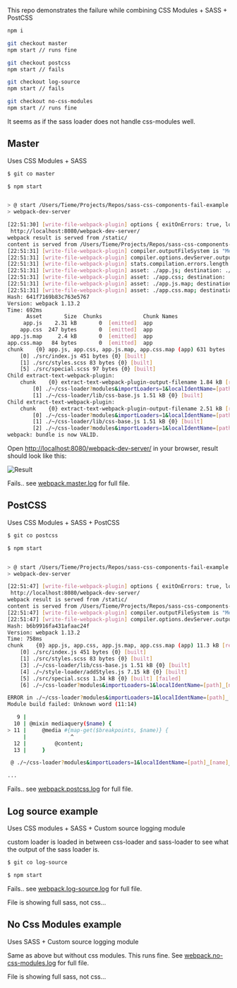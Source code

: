 This repo demonstrates the failure while combining CSS Modules + SASS + PostCSS

```sh
npm i

git checkout master
npm start // runs fine

git checkout postcss
npm start // fails

git checkout log-source
npm start // fails

git checkout no-css-modules
npm start // runs fine
```

It seems as if the sass loader does not handle css-modules well.

## Master

Uses CSS Modules + SASS

```sh
$ git co master

$ npm start


> @ start /Users/Tieme/Projects/Repos/sass-css-components-fail-example
> webpack-dev-server

[22:51:30] [write-file-webpack-plugin] options { exitOnErrors: true, log: true, test: null, useHashIndex: true }
 http://localhost:8080/webpack-dev-server/
webpack result is served from /static/
content is served from /Users/Tieme/Projects/Repos/sass-css-components-fail-example
[22:51:31] [write-file-webpack-plugin] compiler.outputFileSystem is "MemoryFileSystem".
[22:51:31] [write-file-webpack-plugin] compiler.options.devServer.outputPath is "/Users/Tieme/Projects/Repos/sass-css-components-fail-example/static".
[22:51:31] [write-file-webpack-plugin] stats.compilation.errors.length is "0".
[22:51:31] [write-file-webpack-plugin] asset: ./app.js; destination: ./static/app.js [written] (2.26 KB)
[22:51:31] [write-file-webpack-plugin] asset: ./app.css; destination: ./static/app.css [written] (247 B)
[22:51:31] [write-file-webpack-plugin] asset: ./app.js.map; destination: ./static/app.js.map [written] (2.35 KB)
[22:51:31] [write-file-webpack-plugin] asset: ./app.css.map; destination: ./static/app.css.map [written] (84 B)
Hash: 641f7169b83c763e5767
Version: webpack 1.13.2
Time: 692ms
      Asset       Size  Chunks             Chunk Names
     app.js    2.31 kB       0  [emitted]  app
    app.css  247 bytes       0  [emitted]  app
 app.js.map     2.4 kB       0  [emitted]  app
app.css.map   84 bytes       0  [emitted]  app
chunk    {0} app.js, app.css, app.js.map, app.css.map (app) 631 bytes [rendered]
    [0] ./src/index.js 451 bytes {0} [built]
    [1] ./src/styles.scss 83 bytes {0} [built]
    [5] ./src/special.scss 97 bytes {0} [built]
Child extract-text-webpack-plugin:
    chunk    {0} extract-text-webpack-plugin-output-filename 1.84 kB [rendered]
        [0] ./~/css-loader?modules&importLoaders=1&localIdentName=[path]_[name]_[local]!./~/sass-loader!./src/styles.scss 334 bytes {0} [built]
        [1] ./~/css-loader/lib/css-base.js 1.51 kB {0} [built]
Child extract-text-webpack-plugin:
    chunk    {0} extract-text-webpack-plugin-output-filename 2.51 kB [rendered]
        [0] ./~/css-loader?modules&importLoaders=1&localIdentName=[path]_[name]_[local]!./~/sass-loader!./src/special.scss 666 bytes {0} [built]
        [1] ./~/css-loader/lib/css-base.js 1.51 kB {0} [built]
        [2] ./~/css-loader?modules&importLoaders=1&localIdentName=[path]_[name]_[local]!./~/sass-loader!./src/styles.scss 334 bytes {0} [built]
webpack: bundle is now VALID.
```

Open [http://localhost:8080/webpack-dev-server/](http://localhost:8080/webpack-dev-server/) in your browser, result should look like this:

![Result](http://i.imgur.com/PQwBbkD.png)

Fails.. see [webpack.master.log](https://github.com/tiemevanveen/sass-css-components-fail-example/blob/master/webpack.master.log) for full file.

## PostCSS

Uses CSS Modules + SASS + PostCSS

```sh
$ git co postcss

$ npm start


> @ start /Users/Tieme/Projects/Repos/sass-css-components-fail-example
> webpack-dev-server

[22:51:47] [write-file-webpack-plugin] options { exitOnErrors: true, log: true, test: null, useHashIndex: true }
 http://localhost:8080/webpack-dev-server/
webpack result is served from /static/
content is served from /Users/Tieme/Projects/Repos/sass-css-components-fail-example
[22:51:47] [write-file-webpack-plugin] compiler.outputFileSystem is "MemoryFileSystem".
[22:51:47] [write-file-webpack-plugin] compiler.options.devServer.outputPath is "/Users/Tieme/Projects/Repos/sass-css-components-fail-example/static".
Hash: b6b9916fa431afaac24f
Version: webpack 1.13.2
Time: 758ms
chunk    {0} app.js, app.css, app.js.map, app.css.map (app) 11.3 kB [rendered]
    [0] ./src/index.js 451 bytes {0} [built]
    [1] ./src/styles.scss 83 bytes {0} [built]
    [3] ./~/css-loader/lib/css-base.js 1.51 kB {0} [built]
    [4] ./~/style-loader/addStyles.js 7.15 kB {0} [built]
    [5] ./src/special.scss 1.34 kB {0} [built] [failed]
    [6] ./~/css-loader?modules&importLoaders=1&localIdentName=[path]_[name]_[local]!./~/postcss-loader!./~/sass-loader!./src/special.scss 718 bytes {0} [built] [1 error]

ERROR in ./~/css-loader?modules&importLoaders=1&localIdentName=[path]_[name]_[local]!./~/postcss-loader!./src/styles.scss
Module build failed: Unknown word (11:14)

   9 |
  10 | @mixin mediaquery($name) {
> 11 |     @media #{map-get($breakpoints, $name)} {
     |              ^
  12 |         @content;
  13 |     }

 @ ./~/css-loader?modules&importLoaders=1&localIdentName=[path]_[name]_[local]!./~/postcss-loader!./~/sass-loader!./src/special.scss 3:10-177 10:28-195

...

 ```
Fails.. see [webpack.postcss.log](https://github.com/tiemevanveen/sass-css-components-fail-example/blob/master/webpack.postcss.log) for full file.

 ## Log source example

 Uses CSS modules + SASS + Custom source logging module

 custom loader is loaded in between css-loader and sass-loader to see what the output of the sass loader is.

```sh
$ git co log-source

$ npm start
```

Fails.. see [webpack.log-source.log](https://github.com/tiemevanveen/sass-css-components-fail-example/blob/master/webpack.log-source.log) for full file.

File is showing full sass, not css...

## No Css Modules example

 Uses SASS + Custom source logging module

 Same as above but without css modules. This runs fine. See [webpack.no-css-modules.log](https://github.com/tiemevanveen/sass-css-components-fail-example/blob/master/webpack.no-css-modules.log) for full file.

File is showing full sass, not css...


